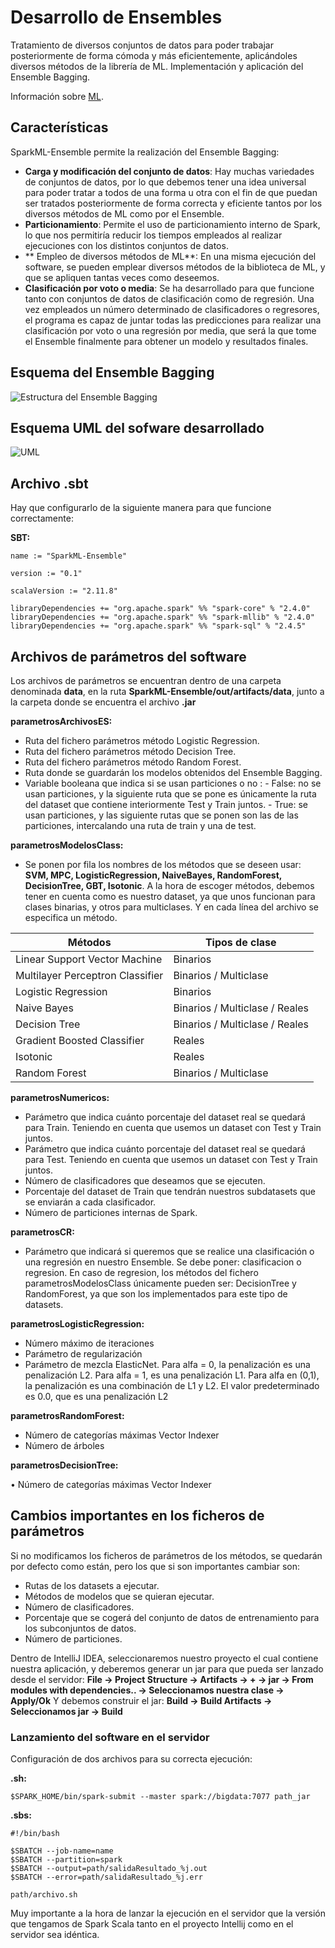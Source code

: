 # Desarrollo de Ensembles

Tratamiento de diversos conjuntos de datos para poder trabajar posteriormente de forma cómoda y más eficientemente, aplicándoles diversos métodos de la librería de ML.
Implementación y aplicación del Ensemble Bagging.

Información sobre [ML](https://spark.apache.org/docs/latest/ml-guide.html). 

## Características

SparkML-Ensemble permite la realización del Ensemble Bagging:

- **Carga y modificación del conjunto de datos**: Hay muchas variedades de conjuntos de datos, por lo que debemos tener una idea universal para poder tratar a todos de una forma u otra con el fin de que puedan ser tratados posteriormente de forma correcta y eficiente tantos por los diversos métodos de ML como por el Ensemble.
- **Particionamiento**: Permite el uso de particionamiento interno de Spark, lo que nos permitiría reducir los tiempos empleados al realizar ejecuciones con los distintos conjuntos de datos.
- ** Empleo de diversos métodos de ML**: En una misma ejecución del software, se pueden emplear diversos métodos de la biblioteca de ML, y que se apliquen tantas veces como deseemos.
- **Clasificación por voto o media**: Se ha desarrollado para que funcione tanto con conjuntos de datos de clasificación como de regresión. Una vez empleados un número determinado de clasificadores o regresores, el programa es capaz de juntar todas las predicciones para realizar una clasificación por voto o una regresión por media, que será la que tome el Ensemble finalmente para obtener un modelo y resultados finales.

## Esquema del Ensemble Bagging

![Estructura del Ensemble Bagging](https://i.ibb.co/L01K0t7/EBagging.jpg)

## Esquema UML del sofware desarrollado

![UML](https://i.ibb.co/sVxwkGC/uml.jpg)

## Archivo .sbt

Hay que configurarlo de la siguiente manera para que funcione correctamente:

**SBT:**

```
name := "SparkML-Ensemble"

version := "0.1"

scalaVersion := "2.11.8"

libraryDependencies += "org.apache.spark" %% "spark-core" % "2.4.0"
libraryDependencies += "org.apache.spark" %% "spark-mllib" % "2.4.0"
libraryDependencies += "org.apache.spark" %% "spark-sql" % "2.4.5"
```

## Archivos de parámetros del software

Los archivos de parámetros se encuentran dentro de una carpeta denominada **data**, en la ruta **SparkML-Ensemble/out/artifacts/data**, junto a la carpeta donde se encuentra el archivo **.jar**

**parametrosArchivosES:**

-	Ruta del fichero parámetros método Logistic Regression.
-	Ruta del fichero parámetros método Decision Tree.
-	Ruta del fichero parámetros método Random Forest.
-	Ruta donde se guardarán los modelos obtenidos del Ensemble Bagging.
-	Variable booleana que indica si se usan particiones o no :
		- False: no se usan particiones, y la siguiente ruta que se pone es únicamente la ruta del dataset que contiene interiormente Test y Train juntos.
		- True: se usan particiones, y las siguiente rutas que se ponen son las de las particiones, intercalando una ruta de train y una de test.

**parametrosModelosClass:**

-	Se ponen por fila los nombres de los métodos que se deseen usar: **SVM, MPC, LogisticRegression, NaiveBayes, RandomForest, DecisionTree, GBT, Isotonic**.
    A la hora de escoger métodos, debemos tener en cuenta como es nuestro dataset, ya que unos funcionan para clases binarias, y otros para multiclases. Y en cada línea del archivo se especifica un método.

|             Métodos              |            Tipos de clase           |
| ---------------------------------|-------------------------------------|
| Linear Support Vector Machine    | Binarios                            |
| Multilayer Perceptron Classifier | Binarios / Multiclase               |
| Logistic Regression              | Binarios                            |
| Naive Bayes                      | Binarios / Multiclase / Reales      |
| Decision Tree                    | Binarios / Multiclase / Reales      |
| Gradient Boosted Classifier      | Reales                              |
| Isotonic                         | Reales                              |
| Random Forest                    | Binarios / Multiclase               |

**parametrosNumericos:**

-	Parámetro que indica cuánto porcentaje del dataset real se quedará para Train. Teniendo en cuenta que usemos un dataset con Test y Train juntos.
-	Parámetro que indica cuánto porcentaje del dataset real se quedará para Test. Teniendo en cuenta que usemos un dataset con Test y Train juntos.
-	Número de clasificadores que deseamos que se ejecuten.
-	Porcentaje del dataset de Train que tendrán nuestros subdatasets que se enviarán a cada clasificador.
-	Número de particiones internas de Spark.

**parametrosCR:**

-	Parámetro que indicará si queremos que se realice una clasificación o una regresión en nuestro Ensemble. Se debe poner: clasificacion o regresion.
    En caso de regresion, los métodos del fichero parametrosModelosClass únicamente pueden ser: DecisionTree y RandomForest, ya que son los implementados para este tipo de datasets.	

**parametrosLogisticRegression:**

-	Número máximo de iteraciones
-	Parámetro de regularización
-	Parámetro de mezcla ElasticNet. Para alfa = 0, la penalización es una penalización L2. Para alfa = 1, es una penalización L1. Para alfa en (0,1), la penalización es una combinación de L1 y L2. El valor predeterminado es 0.0, que es una penalización L2	

**parametrosRandomForest:**

-	Número de categorías máximas Vector Indexer
-	Número de árboles	

**parametrosDecisionTree:**

•	Número de categorías máximas Vector Indexer

## Cambios importantes en los ficheros de parámetros

Si no modificamos los ficheros de parámetros de los métodos, se quedarán por defecto como están, pero los que si son importantes cambiar son:

-	Rutas de los datasets a ejecutar.
-	Métodos de modelos que se quieran ejecutar.
-	Número de clasificadores.
-	Porcentaje que se cogerá del conjunto de datos de entrenamiento para los subconjuntos de datos.
-	Número de particiones.

Dentro de IntelliJ IDEA, seleccionaremos nuestro proyecto el cual contiene nuestra aplicación, y deberemos generar un jar para que pueda ser lanzado desde el servidor: **File -> Project Structure -> Artifacts -> + -> jar -> From modules with dependencies.. -> Seleccionamos nuestra clase -> Apply/Ok**
Y debemos construir el jar: **Build -> Build Artifacts -> Seleccionamos jar -> Build**

### Lanzamiento del software en el servidor

Configuración de dos archivos para su correcta ejecución:

**.sh:**

```
$SPARK_HOME/bin/spark-submit --master spark://bigdata:7077 path_jar
```

**.sbs:**

```
#!/bin/bash

$SBATCH --job-name=name
$SBATCH --partition=spark
$SBATCH --output=path/salidaResultado_%j.out
$SBATCH --error=path/salidaResultado_%j.err

path/archivo.sh
```

Muy importante a la hora de lanzar la ejecución en el servidor que la versión que tengamos de Spark Scala tanto en el proyecto Intellij como en el servidor sea idéntica.